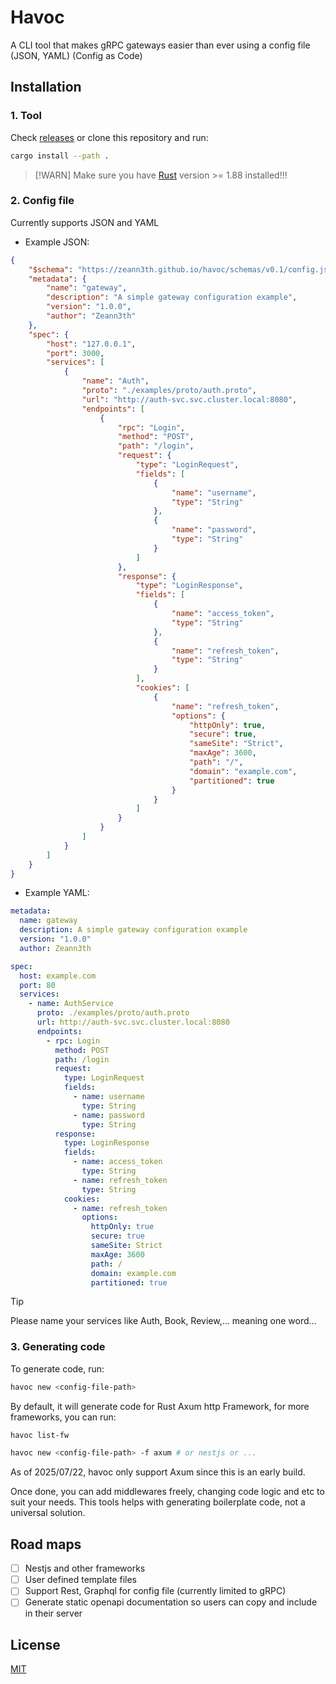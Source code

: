 # Havoc
A CLI tool that makes gRPC gateways easier than ever using a config file (JSON, YAML) (Config as Code)

## Installation

### 1. Tool
Check [releases](https://github.com/Zeann3th/havoc/releases) or clone this repository and run:

```bash
cargo install --path .
```

> [!WARN]
> Make sure you have [Rust](https://www.rust-lang.org/) version >= 1.88 installed!!!

### 2. Config file
Currently supports JSON and YAML

- Example JSON:

```json
{
    "$schema": "https://zeann3th.github.io/havoc/schemas/v0.1/config.json",
    "metadata": {
        "name": "gateway",
        "description": "A simple gateway configuration example",
        "version": "1.0.0",
        "author": "Zeann3th"
    },
    "spec": {
        "host": "127.0.0.1",
        "port": 3000,
        "services": [
            {
                "name": "Auth",
                "proto": "./examples/proto/auth.proto",
                "url": "http://auth-svc.svc.cluster.local:8080",
                "endpoints": [
                    {
                        "rpc": "Login",
                        "method": "POST",
                        "path": "/login",
                        "request": {
                            "type": "LoginRequest",
                            "fields": [
                                {
                                    "name": "username",
                                    "type": "String"
                                },
                                {
                                    "name": "password",
                                    "type": "String"
                                }
                            ]
                        },
                        "response": {
                            "type": "LoginResponse",
                            "fields": [
                                {
                                    "name": "access_token",
                                    "type": "String"
                                },
                                {
                                    "name": "refresh_token",
                                    "type": "String"
                                }
                            ],
                            "cookies": [
                                {
                                    "name": "refresh_token",
                                    "options": {
                                        "httpOnly": true,
                                        "secure": true,
                                        "sameSite": "Strict",
                                        "maxAge": 3600,
                                        "path": "/",
                                        "domain": "example.com",
                                        "partitioned": true
                                    }
                                }
                            ]
                        }
                    }
                ]
            }
        ]
    }
}
```

- Example YAML:

```yaml
metadata:
  name: gateway
  description: A simple gateway configuration example
  version: "1.0.0"
  author: Zeann3th

spec:
  host: example.com
  port: 80
  services:
    - name: AuthService
      proto: ./examples/proto/auth.proto
      url: http://auth-svc.svc.cluster.local:8080
      endpoints:
        - rpc: Login
          method: POST
          path: /login
          request:
            type: LoginRequest
            fields:
              - name: username
                type: String
              - name: password
                type: String
          response:
            type: LoginResponse
            fields:
              - name: access_token
                type: String
              - name: refresh_token
                type: String
            cookies:
              - name: refresh_token
                options:
                  httpOnly: true
                  secure: true
                  sameSite: Strict
                  maxAge: 3600
                  path: /
                  domain: example.com
                  partitioned: true
```

> [!TIP]
> Please name your services like Auth, Book, Review,... meaning one word... 

### 3. Generating code
To generate code, run:

```bash
havoc new <config-file-path>
```

By default, it will generate code for Rust Axum http Framework, for more frameworks, you can run:

```bash
havoc list-fw

havoc new <config-file-path> -f axum # or nestjs or ...
```

As of 2025/07/22, havoc only support Axum since this is an early build.

Once done, you can add middlewares freely, changing code logic and etc to suit your needs. This tools helps with generating boilerplate code, not a universal solution.

## Road maps
- [ ] Nestjs and other frameworks
- [ ] User defined template files
- [ ] Support Rest, Graphql for config file (currently limited to gRPC)
- [ ] Generate static openapi documentation so users can copy and include in their server

## License
[MIT](./LICENSE)


